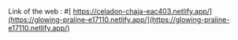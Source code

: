 Link of the web : 
#[ https://celadon-chaja-eac403.netlify.app/](https://glowing-praline-e17110.netlify.app/](https://glowing-praline-e17110.netlify.app/)
